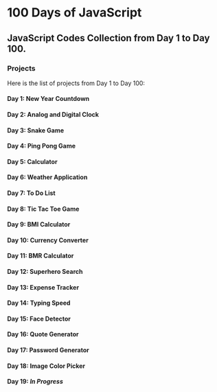 # 100 Days of JavaScript

## JavaScript Codes Collection from Day 1 to Day 100.

### Projects

Here is the list of projects from Day 1 to Day 100:

#### Day 1: New Year Countdown

#### Day 2: Analog and Digital Clock

#### Day 3: Snake Game

#### Day 4: Ping Pong Game

#### Day 5: Calculator

#### Day 6: Weather Application

#### Day 7: To Do List

#### Day 8: Tic Tac Toe Game

#### Day 9: BMI Calculator

#### Day 10: Currency Converter

#### Day 11: BMR Calculator

#### Day 12: Superhero Search

#### Day 13: Expense Tracker

#### Day 14: Typing Speed

#### Day 15: Face Detector

#### Day 16: Quote Generator

#### Day 17: Password Generator

#### Day 18: Image Color Picker

#### Day 19: **_In Progress_**
